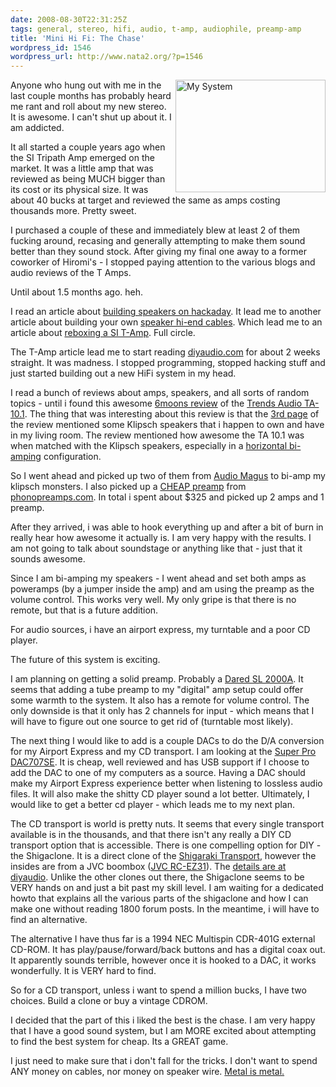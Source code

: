 ```yaml
---
date: 2008-08-30T22:31:25Z
tags: general, stereo, hifi, audio, t-amp, audiophile, preamp-amp
title: 'Mini Hi Fi: The Chase'
wordpress_id: 1546
wordpress_url: http://www.nata2.org/?p=1546
---
```


<a title="2008-08-27 00:32:37 -0500 by nata2, on Flickr" href="http://www.flickr.com/photos/natatwo/2802479942/"><img class="alignright" src="http://farm4.static.flickr.com/3048/2802479942_2895dcc1d2_m.jpg" alt="My System" width="240" height="180" align="right" /></a> Anyone who hung out with me in the last couple months has probably heard me rant and roll about my new stereo. It is awesome. I can't shut up about it. I am addicted.

It all started a couple years ago when the SI Tripath Amp emerged on the market. It was a little amp that was reviewed as being MUCH bigger than its cost or its physical size. It was about 40 bucks at target and reviewed the same as amps costing thousands more. Pretty sweet.

I purchased a couple of these and immediately blew at least 2 of them fucking around, recasing and generally attempting to make them sound better than they sound stock. After giving my final one away to a former coworker of Hiromi's - I stopped paying attention to the various blogs and audio reviews of the T Amps.

Until about 1.5 months ago. heh.

I read an article about <a href="http://www.hackaday.com/2008/07/27/build-your-own-speakers/">building speakers on hackaday</a>. It lead me to another article about building your own <a href="http://www.hackaday.com/2005/05/26/cat-5-speaker-cables/">speaker hi-end cables</a>. Which lead me to an article about <a href="http://www.tnt-audio.com/clinica/t-amp_tweaks_e.html">reboxing a SI T-Amp</a>. Full circle.

The T-Amp article lead me to start reading <a href="http://diyaudio.com/">diyaudio.com</a> for about 2 weeks straight. It was madness. I stopped programming, stopped hacking stuff and just started building out a new HiFi system in my head.

I read a bunch of reviews about amps, speakers, and all sorts of random topics - until i found this awesome <a href="http://6moons.com/audioreviews/trends/ta10.html">6moons review</a> of the <a href="http://www.trendsaudio.com/EN/Product/TA-10_desc.htm">Trends Audio TA-10.1</a>. The thing that was interesting about this review is that the <a href="http://6moons.com/audioreviews/trends/ta10_3.html">3rd page</a> of the review mentioned some Klipsch speakers that i happen to own and have in my living room. The review mentioned how awesome the TA 10.1 was when matched with the Klipsch speakers, especially in a <a href="http://www.canuckaudiomart.com/forum/viewtopic.php?t=7335">horizontal bi-amping</a> configuration.

So I went ahead and picked up two of them from <a href="http://www.audio-magus.com/">Audio Magus</a> to bi-amp my klipsch monsters. I also picked up a <a href="http://www.phonopreamps.com/tc754pp.html">CHEAP preamp</a> from <a href="http://www.phonopreamps.com/">phonopreamps.com</a>. In total i spent about $325 and picked up 2 amps and 1 preamp.

After they arrived, i was able to hook everything up and after a bit of burn in really hear how awesome it actually is. I am very happy with the results. I am not going to talk about soundstage or anything like that - just that it sounds awesome.

Since I am bi-amping my speakers - I went ahead and set both amps as poweramps (by a jumper inside the amp) and am using the preamp as the volume control. This works very well. My only gripe is that there is no remote, but that is a future addition.

For audio sources, i have an airport express, my turntable and a poor CD player.

The future of this system is exciting.

I am planning on getting a solid preamp. Probably a <a href="http://www.dared.gr/display.php?lang=EN&amp;model=SL-2000A">Dared SL 2000A</a>. It seems that adding a tube preamp to my "digital" amp setup could offer some warmth to the system. It also has a remote for volume control. The only downside is that it only has 2 channels for input - which means that I will have to figure out one source to get rid of (turntable most likely).

The next thing I would like to add is a couple DACs to do the D/A conversion for my Airport Express and my CD transport. I am looking at the <a href="http://www.audio-magus.com/Super_Pro_DAC707SE_USB_p/dac707usb.htm">Super Pro DAC707SE</a>. It is cheap, well reviewed and has USB support if I choose to add the DAC to one of my computers as a source. Having a DAC should make my Airport Express experience better when listening to lossless audio files. It will also make the shitty CD player sound a lot better. Ultimately, I would like to get a better cd player - which leads me to my next plan.

The CD transport is world is pretty nuts. It seems that every single transport available is in the thousands, and that there isn't any really a DIY CD transport option that is accessible. There is one compelling option for DIY - the Shigaclone. It is a direct clone of the <a href="http://www.sakurasystems.com/products/shigacd.html">Shigaraki Transport</a>, however the insides are from a JVC boombox (<span class="nf"><a href="http://www.amazon.com/JVC-RC-EZ31-Portable-Boombox-Cassette/dp/B000FD2AG4">JVC RC-EZ31</a>)</span>. The <a href="http://www.diyaudio.com/forums/showthread.php?threadid=120229">details are at diyaudio</a>. Unlike the other clones out there, the Shigaclone seems to be VERY hands on and just a bit past my skill level. I am waiting for a dedicated howto that explains all the various parts of the shigaclone and how I can make one without reading 1800 forum posts. In the meantime, i will have to find an alternative.

The alternative I have thus far is a 1994 NEC Multispin CDR-401G external CD-ROM. It has play/pause/forward/back buttons and has a digital coax out. It apparently sounds terrible, however once it is hooked to a DAC, it works wonderfully. It is VERY hard to find.

So for a CD transport, unless i want to spend a million bucks, I have two choices. Build a clone or buy a vintage CDROM.

I decided that the part of this i liked the best is the chase. I am very happy that I have a good sound system, but I am MORE excited about attempting to find the best system for cheap. Its a GREAT game.

I just need to make sure that i don't fall for the tricks. I don't want to spend ANY money on cables, nor money on speaker wire. <a href="http://www.engadget.com/2008/03/03/audiophiles-cant-tell-the-difference-between-monster-cable-and/4">Metal is metal.</a>
